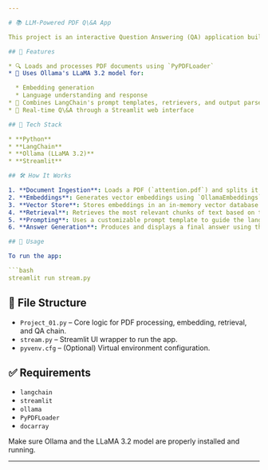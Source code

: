 ```yaml
---

# 📚 LLM-Powered PDF Q\&A App

This project is an interactive Question Answering (QA) application built using **LangChain**, **Ollama (LLaMA 3.2 model)**, and **Streamlit**. It enables users to ask natural language questions about the content of a PDF document and get context-aware answers.

## 🚀 Features

* 🔍 Loads and processes PDF documents using `PyPDFLoader`
* 🧠 Uses Ollama's LLaMA 3.2 model for:

  * Embedding generation
  * Language understanding and response
* 🔗 Combines LangChain's prompt templates, retrievers, and output parsers
* 💬 Real-time Q\&A through a Streamlit web interface

## 🧰 Tech Stack

* **Python**
* **LangChain**
* **Ollama (LLaMA 3.2)**
* **Streamlit**

## 🛠️ How It Works

1. **Document Ingestion**: Loads a PDF (`attention.pdf`) and splits it into pages.
2. **Embeddings**: Generates vector embeddings using `OllamaEmbeddings`.
3. **Vector Store**: Stores embeddings in an in-memory vector database.
4. **Retrieval**: Retrieves the most relevant chunks of text based on the user’s question.
5. **Prompting**: Uses a customizable prompt template to guide the language model.
6. **Answer Generation**: Produces and displays a final answer using the LLaMA model.

## 📄 Usage

To run the app:

```bash
streamlit run stream.py
```

## 📁 File Structure

* `Project_01.py` – Core logic for PDF processing, embedding, retrieval, and QA chain.
* `stream.py` – Streamlit UI wrapper to run the app.
* `pyvenv.cfg` – (Optional) Virtual environment configuration.

## ✅ Requirements

* `langchain`
* `streamlit`
* `ollama`
* `PyPDFLoader`
* `docarray`

Make sure Ollama and the LLaMA 3.2 model are properly installed and running.

---
```

